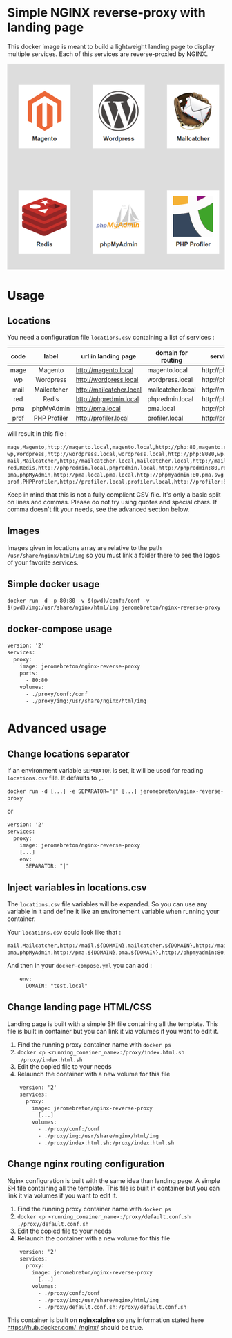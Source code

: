 Simple NGINX reverse-proxy with landing page
============================================

This docker image is meant to build a lightweight landing page to display
multiple services. Each of this services are reverse-proxied by NGINX.

![Landing page](https://github.com/jerome-breton/docker-nginx-reverse-proxy/raw/master/doc/landing.png)

Usage
=====

Locations
---------

You need a configuration file `locations.csv` containing a list of services :

| code |     label    | url in landing page      | domain for routing | service location     | image in landing |
|:----:|:------------:|--------------------------|--------------------|----------------------|:----------------:|
| mage |    Magento   | http://magento.local     | magento.local      | http://php:80        |    magento.svg   |
|  wp  |   Wordpress  | http://wordpress.local   | wordpress.local    | http://php:8080      |      wp.svg      |
| mail |  Mailcatcher | http://mailcatcher.local | mailcatcher.local  | http://mail:80       |  mailcatcher.png |
|  red |     Redis    | http://phpredmin.local   | phpredmin.local    | http://phpredmin:80  |     redis.svg    |
|  pma |  phpMyAdmin  | http://pma.local         | pma.local          | http://phpmyadmin:80 |      pma.svg     |
| prof | PHP Profiler | http://profiler.local    | profiler.local     | http://profiler:80   |   profiler.svg   |

will result in this file :

    mage,Magento,http://magento.local,magento.local,http://php:80,magento.svg
    wp,Wordpress,http://wordpress.local,wordpress.local,http://php:8080,wp.svg
    mail,Mailcatcher,http://mailcatcher.local,mailcatcher.local,http://mail:80,mailcatcher.png
    red,Redis,http://phpredmin.local,phpredmin.local,http://phpredmin:80,redis.svg
    pma,phpMyAdmin,http://pma.local,pma.local,http://phpmyadmin:80,pma.svg
    prof,PHPProfiler,http://profiler.local,profiler.local,http://profiler:80,profiler.svg

Keep in mind that this is not a fully complient CSV file. It's only a basic split on lines and commas. Please do not try
using quotes and special chars. If comma doesn't fit your needs, see the advanced section below.

Images
------

Images given in locations array are relative to the path `/usr/share/nginx/html/img` so you must link a folder there to
see the logos of your favorite services.

Simple docker usage
-------------------

    docker run -d -p 80:80 -v $(pwd)/conf:/conf -v $(pwd)/img:/usr/share/nginx/html/img jeromebreton/nginx-reverse-proxy

docker-compose usage
--------------------

    version: '2'
    services:
      proxy:
        image: jeromebreton/nginx-reverse-proxy
        ports:
          - 80:80
        volumes:
          - ./proxy/conf:/conf
          - ./proxy/img:/usr/share/nginx/html/img

Advanced usage
==============

Change locations separator
--------------------------

If an environment variable `SEPARATOR` is set, it will be used for reading `locations.csv` file. It defaults to `,`.

    docker run -d [...] -e SEPARATOR="|" [...] jeromebreton/nginx-reverse-proxy

or

    version: '2'
    services:
      proxy:
        image: jeromebreton/nginx-reverse-proxy
        [...]
        env:
          SEPARATOR: "|"

Inject variables in locations.csv
---------------------------------

The `locations.csv` file variables will be expanded. So you can use any variable in it and define it like an
environement variable when running your container.

Your `locations.csv` could look like that :

    mail,Mailcatcher,http://mail.${DOMAIN},mailcatcher.${DOMAIN},http://mail:80,mailcatcher.png
    pma,phpMyAdmin,http://pma.${DOMAIN},pma.${DOMAIN},http://phpmyadmin:80,pma.svg

And then in your `docker-compose.yml` you can add :

        env:
          DOMAIN: "test.local"

Change landing page HTML/CSS
----------------------------

Landing page is built with a simple SH file containing all the template. This file is built in container but you can
link it via volumes if you want to edit it.

1. Find the running proxy container name with `docker ps`
2. `docker cp <running_conainer_name>:/proxy/index.html.sh ./proxy/index.html.sh`
3. Edit the copied file to your needs
4. Relaunch the container with a new volume for this file
```
    version: '2'
    services:
      proxy:
        image: jeromebreton/nginx-reverse-proxy
          [...]
        volumes:
          - ./proxy/conf:/conf
          - ./proxy/img:/usr/share/nginx/html/img
          - ./proxy/index.html.sh:/proxy/index.html.sh
```

Change nginx routing configuration
----------------------------------

Nginx configuration is built with the same idea than landing page. A simple SH file containing all the template.
This file is built in container but you can link it via volumes if you want to edit it.

1. Find the running proxy container name with `docker ps`
2. `docker cp <running_conainer_name>:/proxy/default.conf.sh ./proxy/default.conf.sh`
3. Edit the copied file to your needs
4. Relaunch the container with a new volume for this file
```
    version: '2'
    services:
      proxy:
        image: jeromebreton/nginx-reverse-proxy
          [...]
        volumes:
          - ./proxy/conf:/conf
          - ./proxy/img:/usr/share/nginx/html/img
          - ./proxy/default.conf.sh:/proxy/default.conf.sh
```

This container is built on **nginx:alpine** so any information stated here https://hub.docker.com/_/nginx/ should be true.
